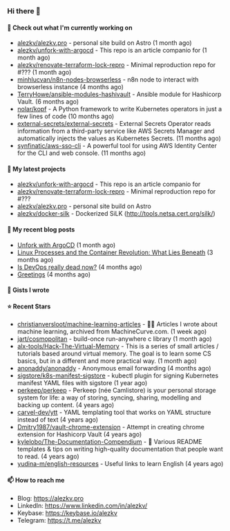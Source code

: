 ### Hi there 👋

#### 👷 Check out what I'm currently working on

- [alezkv/alezkv.pro](https://github.com/alezkv/alezkv.pro) - personal site build on Astro (1 month ago)
- [alezkv/unfork-with-argocd](https://github.com/alezkv/unfork-with-argocd) - This repo is an article companio for (1 month ago)
- [alezkv/renovate-terraform-lock-repro](https://github.com/alezkv/renovate-terraform-lock-repro) - Minimal reproduction repo for #??? (1 month ago)
- [minhlucvan/n8n-nodes-browserless](https://github.com/minhlucvan/n8n-nodes-browserless) - n8n node to interact with browserless instance  (4 months ago)
- [TerryHowe/ansible-modules-hashivault](https://github.com/TerryHowe/ansible-modules-hashivault) - Ansible module for Hashicorp Vault. (6 months ago)
- [nolar/kopf](https://github.com/nolar/kopf) - A Python framework to write Kubernetes operators in just a few lines of code (10 months ago)
- [external-secrets/external-secrets](https://github.com/external-secrets/external-secrets) - External Secrets Operator reads information from a third-party service like AWS Secrets Manager and automatically injects the values as Kubernetes Secrets. (11 months ago)
- [synfinatic/aws-sso-cli](https://github.com/synfinatic/aws-sso-cli) - A powerful tool for using AWS Identity Center for the CLI and web console. (11 months ago)

#### 🌱 My latest projects

- [alezkv/unfork-with-argocd](https://github.com/alezkv/unfork-with-argocd) - This repo is an article companio for
- [alezkv/renovate-terraform-lock-repro](https://github.com/alezkv/renovate-terraform-lock-repro) - Minimal reproduction repo for #???
- [alezkv/alezkv.pro](https://github.com/alezkv/alezkv.pro) - personal site build on Astro
- [alezkv/docker-silk](https://github.com/alezkv/docker-silk) - Dockerized SiLK (http://tools.netsa.cert.org/silk/)

#### 📜 My recent blog posts

- [Unfork with ArgoCD](https://alezkv.pro/blog/unfork-with-argocd/) (1 month ago)
- [Linux Processes and the Container Revolution: What Lies Beneath](https://alezkv.pro/blog/container-is-a-process/) (3 months ago)
- [Is DevOps really dead now?](https://alezkv.pro/blog/is-devops-dead/) (4 months ago)
- [Greetings](https://alezkv.pro/blog/greetings/) (4 months ago)

#### 📓 Gists I wrote


#### ⭐ Recent Stars

- [christianversloot/machine-learning-articles](https://github.com/christianversloot/machine-learning-articles) - 🧠💬 Articles I wrote about machine learning, archived from MachineCurve.com. (1 week ago)
- [jart/cosmopolitan](https://github.com/jart/cosmopolitan) - build-once run-anywhere c library (1 month ago)
- [alx-tools/Hack-The-Virtual-Memory](https://github.com/alx-tools/Hack-The-Virtual-Memory) - This is a series of small articles / tutorials based around virtual memory. The goal is to learn some CS basics, but in a different and more practical way. (1 month ago)
- [anonaddy/anonaddy](https://github.com/anonaddy/anonaddy) - Anonymous email forwarding (4 months ago)
- [sigstore/k8s-manifest-sigstore](https://github.com/sigstore/k8s-manifest-sigstore) - kubectl plugin for signing Kubernetes manifest YAML files with sigstore (1 year ago)
- [perkeep/perkeep](https://github.com/perkeep/perkeep) - Perkeep (née Camlistore) is your personal storage system for life: a way of storing, syncing, sharing, modelling and backing up content. (4 years ago)
- [carvel-dev/ytt](https://github.com/carvel-dev/ytt) - YAML templating tool that works on YAML structure instead of text (4 years ago)
- [Dmitry1987/vault-chrome-extension](https://github.com/Dmitry1987/vault-chrome-extension) - Attempt in creating chrome extension for Hashicorp Vault (4 years ago)
- [kylelobo/The-Documentation-Compendium](https://github.com/kylelobo/The-Documentation-Compendium) - 📢 Various README templates &amp; tips on writing high-quality documentation that people want to read. (4 years ago)
- [yudina-m/english-resources](https://github.com/yudina-m/english-resources) - Useful links to learn English (4 years ago)

#### 📫 How to reach me

- Blog: https://alezkv.pro
- LinkedIn: https://www.linkedin.com/in/alezkv/
- Keybase: https://keybase.io/alezkv
- Telegram: https://t.me/alezkv
